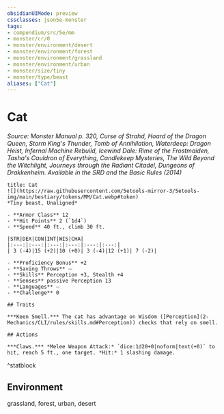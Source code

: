 ```yaml
---
obsidianUIMode: preview
cssclasses: json5e-monster
tags:
- compendium/src/5e/mm
- monster/cr/0
- monster/environment/desert
- monster/environment/forest
- monster/environment/grassland
- monster/environment/urban
- monster/size/tiny
- monster/type/beast
aliases: ["Cat"]
---
```

# Cat
*Source: Monster Manual p. 320, Curse of Strahd, Hoard of the Dragon Queen, Storm King's Thunder, Tomb of Annihilation, Waterdeep: Dragon Heist, Infernal Machine Rebuild, Icewind Dale: Rime of the Frostmaiden, Tasha's Cauldron of Everything, Candlekeep Mysteries, The Wild Beyond the Witchlight, Journeys through the Radiant Citadel, Dungeons of Drakkenheim. Available in the <span title='Systems Reference Document (5.1)'>SRD</span> and the Basic Rules (2014)*  

```ad-statblock
title: Cat
![](https://raw.githubusercontent.com/5etools-mirror-3/5etools-img/main/bestiary/tokens/MM/Cat.webp#token)
*Tiny beast, Unaligned*

- **Armor Class** 12
- **Hit Points** 2 (`1d4`)
- **Speed** 40 ft., climb 30 ft.

|STR|DEX|CON|INT|WIS|CHA|
|:---:|:---:|:---:|:---:|:---:|:---:|
| 3 (-4)|15 (+2)|10 (+0)| 3 (-4)|12 (+1)| 7 (-2)|

- **Proficiency Bonus** +2
- **Saving Throws** ⏤
- **Skills** Perception +3, Stealth +4
- **Senses** passive Perception 13
- **Languages** —
- **Challenge** 0

## Traits

***Keen Smell.*** The cat has advantage on Wisdom ([Perception](2-Mechanics/CLI/rules/skills.md#Perception)) checks that rely on smell.

## Actions

***Claws.*** *Melee Weapon Attack:* `dice:1d20+0|noform|text(+0)` to hit, reach 5 ft., one target. *Hit:* 1 slashing damage.
```
^statblock

## Environment

grassland, forest, urban, desert